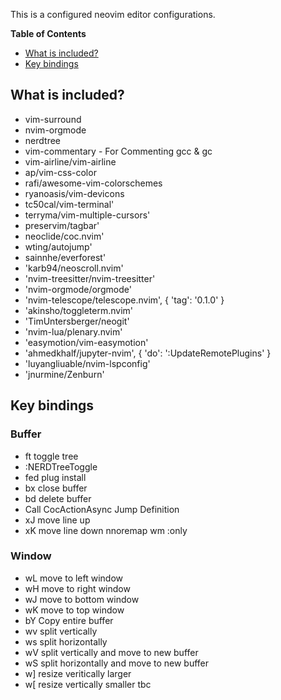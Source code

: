 This is a configured neovim editor configurations.

<!-- markdown-toc start - Don't edit this section. Run M-x markdown-toc-refresh-toc -->
**Table of Contents**

- [What is included?](#what-is-included)
- [Key bindings](#key-bindings)

<!-- markdown-toc end -->


## What is included?
* vim-surround
* nvim-orgmode
* nerdtree
* vim-commentary - For Commenting gcc & gc
* vim-airline/vim-airline
* ap/vim-css-color
* rafi/awesome-vim-colorschemes
* ryanoasis/vim-devicons
* tc50cal/vim-terminal'
* terryma/vim-multiple-cursors'
* preservim/tagbar'
* neoclide/coc.nvim'
* wting/autojump'
* sainnhe/everforest'
* 'karb94/neoscroll.nvim'
* 'nvim-treesitter/nvim-treesitter'
* 'nvim-orgmode/orgmode'
* 'nvim-telescope/telescope.nvim', { 'tag': '0.1.0' }
* 'akinsho/toggleterm.nvim'
* 'TimUntersberger/neogit'
* 'nvim-lua/plenary.nvim'
* 'easymotion/vim-easymotion'
* 'ahmedkhalf/jupyter-nvim', { 'do': ':UpdateRemotePlugins' }
* 'luyangliuable/nvim-lspconfig'
* 'jnurmine/Zenburn'


## Key bindings

### Buffer
* <Space>ft toggle tree
* <C-t> :NERDTreeToggle<CR>
* <Space>fed plug install
* <Space>bx close buffer
* <Space>bd delete buffer
* <C-l> Call CocActionAsync Jump Definition
* <Space>xJ move line up
* <Space>xK move line down
nnoremap <Space>wm :only<CR>

### Window
* <Space>wL move to left window
* <Space>wH move to right window
* <Space>wJ move to bottom window
* <Space>wK move to top window
* <Space>bY Copy entire buffer
* <Space>wv split vertically
* <Space>ws split horizontally
* <Space>wV split vertically and move to new buffer
* <Space>wS split horizontally and move to new buffer
* <Space>w] resize veritically larger
* <Space>w[ resize vertically smaller
tbc
